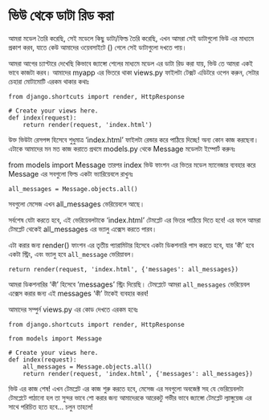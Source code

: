 # ভিউ থেকে ডাটা রিড করা

আমরা মডেল তৈরি করেছি, সেই মডেলে কিছু ডাটা/ফিল্ড তৈরি করেছি, এখন আমরা সেই ডাটাগুলো ভিউ এর মাধ্যমে প্রকাশ করব, যাতে কেউ আমাদের ওয়েবসাইটে \(\) গেলে সেই ডাটাগুলো দখতে পায়।

আমরা আগের চ্যাপ্টারে দেখেছি কিভাবে জ্যাঙ্গো শেলের মাধ্যমে মডেল এর ডাটা রিড করা যায়, ভিউ তে আমরা একই ভাবে কাজটা করব। আমাদের myapp এর ভিতরে থাকা views.py ফাইলটা টেক্সট এডিটরে ওপেন করুন, সেটার চেহারা মোটামোটি এরকম থাকার কথাঃ

```text
from django.shortcuts import render, HttpResponse

# Create your views here.
def index(request):
    return render(request, 'index.html')
```

উক্ত ভিউটা রেসপন্স হিসেবে শুধুমাত্র ‘index.html’ ফাইলটা রেন্ডার করে পাঠিয়ে দিচ্ছে! অন্য কোন কাজ করছেনা। এটাকে আমাদের মন মত কাজ করাতে প্রথমে models.py থেকে Message মডেলটা ইম্পোর্ট করুনঃ

from models import Message তারপর index ভিউ ফাংশন এর ভিতর মডেল ম্যানেজার ব্যবহার করে Message এর সবগুলো ফিল্ড একটা ভ্যারিয়েবলে রাখুনঃ

```text
all_messages = Message.objects.all()
```

সবগুলো মেসেজ এখন all\_messages ভেরিয়েবলে আছে।

সর্বশেষ যেটা করতে হবে, এই ভেরিয়েবলটাকে ‘index.html’ টেমপ্লেট এর ভিতর পাঠিয়ে দিতে হবে! এর ফলে আমরা টেমপ্লেট থেকেই all\_messages এর ভ্যালু এক্সেস করতে পারব।

এটা করার জন্য render\(\) ফাংশন এর তৃতীয় প্যারামিটার হিসেবে একটা ডিকশনারি পাস করতে হবে, যার ‘কী’ হবে একটা স্ট্রিং, এবং ভ্যালু হবে `all_message` ভেরিয়াবল।

```text
return render(request, 'index.html', {'messages': all_messages})
```

আমরা ডিকশনারির ‘কী’ হিসেবে ‘messages’ স্ট্রিং দিয়েছি। টেমপ্লেটে আমরা `all_messages` ভেরিয়েবল এক্সেস করার জন্য এই messages ‘কী’ টাকেই ব্যবহার করব!

আমাদের সম্পুর্ন views.py এর কোড দেখতে এরকম হবেঃ

```text
from django.shortcuts import render, HttpResponse

from models import Message

# Create your views here.
def index(request):
    all_messages = Message.objects.all()
    return render(request, 'index.html', {'messages': all_messages})
```

ভিউ এর কাজ শেষ! এখন টেমপ্লেট এর কাজ শুরু করতে হবে, মেসেজ এর সবগুলো অবজেক্ট সহ যে ভেরিয়েবলটা টেমপ্লেটে পাঠানো হল তা সুন্দর ভাবে শো করার জন্য আমাদেরকে আরেকটু গভীর ভাবে জ্যাঙ্গো টেমপ্লেট ল্যাঙ্গুয়েজ এর সাথে পরিচিত হতে হবে... চলুন তাহলে!

